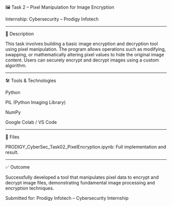 🖼️ Task 2 – Pixel Manipulation for Image Encryption

Internship: Cybersecurity – Prodigy Infotech


---

📄 Description

This task involves building a basic image encryption and decryption tool using pixel manipulation. The program allows operations such as modifying, swapping, or mathematically altering pixel values to hide the original image content. Users can securely encrypt and decrypt images using a custom algorithm.


---

🛠️ Tools & Technologies

Python

PIL (Python Imaging Library)

NumPy

Google Colab / VS Code



---

📁 Files

PRODIGY_CyberSec_Task02_PixelEncryption.ipynb: Full implementation and result.



---

✅ Outcome

Successfully developed a tool that manipulates pixel data to encrypt and decrypt image files, demonstrating fundamental image processing and encryption techniques.

Submitted for: Prodigy Infotech – Cybersecurity Internship
